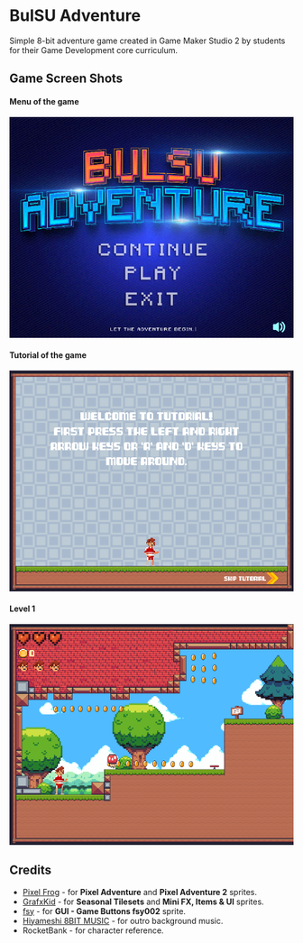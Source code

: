 # BulSU Adventure

Simple 8-bit adventure game created in Game Maker Studio 2 by students for their Game Development core curriculum.


## Game Screen Shots
####  Menu of the game
![Menu of the game](https://github.com/buseph/BulSuAdventure/blob/main/Images/bulsuAdventure1.png)
####  Tutorial of the game
![Tutorial of the game](https://github.com/buseph/BulSuAdventure/blob/main/Images/bulsuAdventure2.png)
####  Level 1
![Level 1](https://github.com/buseph/BulSuAdventure/blob/main/Images/bulsuAdventure3.png)
## Credits
 - [Pixel Frog](https://pixelfrog-assets.itch.io/)  - for **Pixel Adventure** and **Pixel Adventure 2** sprites.
 - [GrafxKid](https://grafxkid.itch.io/) - for **Seasonal Tilesets** and **Mini FX, Items & UI** sprites.
 - [fsy](https://fsy.itch.io/) - for **GUI - Game Buttons fsy002** sprite.
 - [Hiyameshi 8BIT MUSIC](https://www.youtube.com/channel/UCnzKVyhgP_XzXkNIq8zJxtg) - for outro background music.
 - RocketBank - for character reference.
